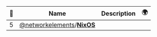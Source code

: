|:star2: | Name | Description | 🌍|
|---|---|---|---|
|5|[@networkelements](https://github.com/networkelements)/[**NixOS**](https://github.com/networkelements/NixOS)|||

